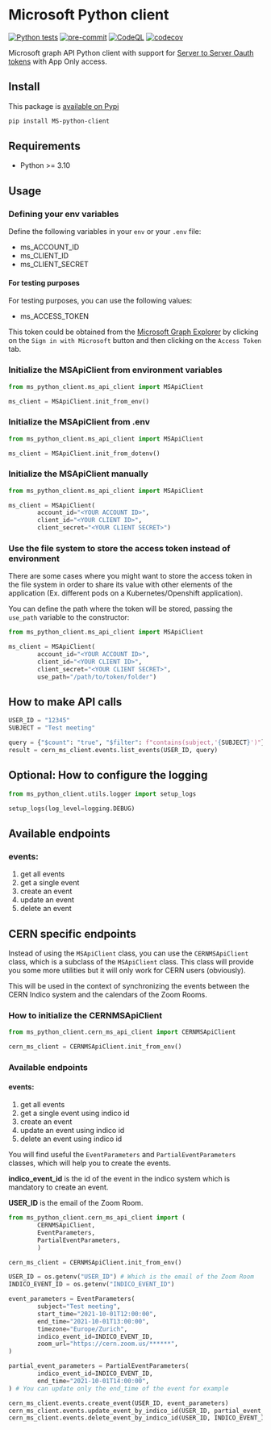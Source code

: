 # Microsoft Python client

[![Python tests](https://github.com/cern-vc/MS-python-client/actions/workflows/python-tests.yml/badge.svg)](https://github.com/cern-vc/MS-python-client/actions/workflows/python-tests.yml)
[![pre-commit](https://github.com/cern-vc/MS-python-client/actions/workflows/pre-commit.yaml/badge.svg)](https://github.com/cern-vc/MS-python-client/actions/workflows/pre-commit.yaml)
[![CodeQL](https://github.com/cern-vc/MS-python-client/actions/workflows/codeql-analysis.yml/badge.svg)](https://github.com/cern-vc/MS-python-client/actions/workflows/codeql-analysis.yml)
[![codecov](https://codecov.io/gh/cern-vc/MS-python-client/branch/main/graph/badge.svg?token=04EY0K0P2S)](https://codecov.io/gh/cern-vc/MS-python-client)

Microsoft graph API Python client with support for [Server to Server Oauth tokens](https://learn.microsoft.com/en-us/graph/auth/auth-concepts?view=graph-rest-1.0) with App Only access.

## Install

This package is [available on Pypi](https://pypi.org/project/MS-python-client/)

```bash
pip install MS-python-client
```

## Requirements

- Python >= 3.10

## Usage

### Defining your env variables

Define the following variables in your `env` or your `.env` file:

- ms_ACCOUNT_ID
- ms_CLIENT_ID
- ms_CLIENT_SECRET

#### For testing purposes

For testing purposes, you can use the following values:

- ms_ACCESS_TOKEN

This token could be obtained from the [Microsoft Graph Explorer](https://developer.microsoft.com/en-us/graph/graph-explorer) by clicking on the `Sign in with Microsoft` button and then clicking on the `Access Token` tab.

### Initialize the MSApiClient from environment variables

```python
from ms_python_client.ms_api_client import MSApiClient

ms_client = MSApiClient.init_from_env()
```

### Initialize the MSApiClient from .env

```python
from ms_python_client.ms_api_client import MSApiClient

ms_client = MSApiClient.init_from_dotenv()
```

### Initialize the MSApiClient manually

```python
from ms_python_client.ms_api_client import MSApiClient

ms_client = MSApiClient(
        account_id="<YOUR ACCOUNT ID>",
        client_id="<YOUR CLIENT ID>",
        client_secret="<YOUR CLIENT SECRET>")
```

### Use the file system to store the access token instead of environment

There are some cases where you might want to store the access token in the file system in order to share its value with other elements of the application (Ex. different pods on a Kubernetes/Openshift application).

You can define the path where the token will be stored, passing the `use_path` variable to the constructor:

```python
from ms_python_client.ms_api_client import MSApiClient

ms_client = MSApiClient(
        account_id="<YOUR ACCOUNT ID>",
        client_id="<YOUR CLIENT ID>",
        client_secret="<YOUR CLIENT SECRET>",
        use_path="/path/to/token/folder")
```

## How to make API calls

```python
USER_ID = "12345"
SUBJECT = "Test meeting"

query = {"$count": "true", "$filter": f"contains(subject,'{SUBJECT}')"}
result = cern_ms_client.events.list_events(USER_ID, query)
```

## Optional: How to configure the logging

```python
from ms_python_client.utils.logger import setup_logs

setup_logs(log_level=logging.DEBUG)
```

## Available endpoints

### **events**:

1. get all events
2. get a single event
3. create an event
4. update an event
5. delete an event

## CERN specific endpoints

Instead of using the `MSApiClient` class, you can use the `CERNMSApiClient` class, which is a subclass of the `MSApiClient` class.
This class will provide you some more utilities but it will only work for CERN users (obviously).

This will be used in the context of synchronizing the events between the CERN Indico system and the calendars of the Zoom Rooms.

### How to initialize the CERNMSApiClient

```python
from ms_python_client.cern_ms_api_client import CERNMSApiClient

cern_ms_client = CERNMSApiClient.init_from_env()
```

### Available endpoints

#### **events**:

1. get all events
2. get a single event using indico id
3. create an event
4. update an event using indico id
5. delete an event using indico id

You will find useful the `EventParameters` and `PartialEventParameters` classes, which will help you to create the events.

**indico_event_id** is the id of the event in the indico system which is mandatory to create an event.

**USER_ID** is the email of the Zoom Room.

```python
from ms_python_client.cern_ms_api_client import (
        CERNMSApiClient,
        EventParameters,
        PartialEventParameters,
        )

cern_ms_client = CERNMSApiClient.init_from_env()

USER_ID = os.getenv("USER_ID") # Which is the email of the Zoom Room
INDICO_EVENT_ID = os.getenv("INDICO_EVENT_ID")

event_parameters = EventParameters(
        subject="Test meeting",
        start_time="2021-10-01T12:00:00",
        end_time="2021-10-01T13:00:00",
        timezone="Europe/Zurich",
        indico_event_id=INDICO_EVENT_ID,
        zoom_url="https://cern.zoom.us/******",
)

partial_event_parameters = PartialEventParameters(
        indico_event_id=INDICO_EVENT_ID,
        end_time="2021-10-01T14:00:00",
) # You can update only the end_time of the event for example

cern_ms_client.events.create_event(USER_ID, event_parameters)
cern_ms_client.events.update_event_by_indico_id(USER_ID, partial_event_parameters)
cern_ms_client.events.delete_event_by_indico_id(USER_ID, INDICO_EVENT_ID)
```
